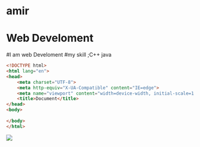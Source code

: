 # amir
# Web Develoment
#I am web Develoment
#my skill ;C++ java


~~~html
<!DOCTYPE html>
<html lang="en">
<head>
	<meta charset="UTF-8">
	<meta http-equiv="X-UA-Compatible" content="IE=edge">
	<meta name="viewport" content="width=device-width, initial-scale=1.0">
	<title>Document</title>
</head>
<body>
	
</body>
</html>
~~~
<img src="https://i.pinimg.com/originals/e4/26/70/e426702edf874b181aced1e2fa5c6cde.gif">
